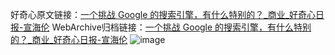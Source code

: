 好奇心原文链接：[一个挑战 Google 的搜索引擎，有什么特别的？_商业_好奇心日报-宣海伦](https://www.qdaily.com/articles/5336.html)
WebArchive归档链接：[一个挑战 Google 的搜索引擎，有什么特别的？_商业_好奇心日报-宣海伦](http://web.archive.org/web/20190623164551/https://www.qdaily.com/articles/5336.html)
![image](http://ww3.sinaimg.cn/large/007d5XDply1g3wgvl4vz7j30u04zm1kx)